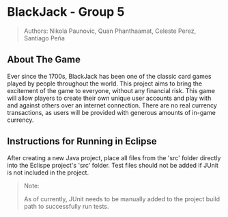 # BlackJack - Group 5

> Authors:
> Nikola Paunovic, Quan Phanthaamat, Celeste Perez, Santiago Peña

About The Game
---
Ever since the 1700s, BlackJack has been one of the classic card games played by people throughout the world.
This project aims to bring the excitement of the game to everyone, without any financial risk. This game will allow players to create their own unique user accounts and play with and against others over an internet connection.
There are no real currency transactions, as users will be provided with generous amounts of in-game currency.

Instructions for Running in Eclipse
---
After creating a new Java project, place all files from the 'src' folder directly into the Eclispe project's 'src' folder.
Test files should not be added if JUnit is not included in the project.

> Note:
>
> As of currently, JUnit needs to be manually added to the project build path to successfully run tests.